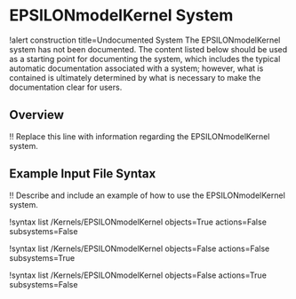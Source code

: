 # EPSILONmodelKernel System

!alert construction title=Undocumented System
The EPSILONmodelKernel system has not been documented. The content listed below should be used as a starting
point for documenting the system, which includes the typical automatic documentation associated with
a system; however, what is contained is ultimately determined by what is necessary to make the
documentation clear for users.

## Overview

!! Replace this line with information regarding the EPSILONmodelKernel system.

## Example Input File Syntax

!! Describe and include an example of how to use the EPSILONmodelKernel system.

!syntax list /Kernels/EPSILONmodelKernel objects=True actions=False subsystems=False

!syntax list /Kernels/EPSILONmodelKernel objects=False actions=False subsystems=True

!syntax list /Kernels/EPSILONmodelKernel objects=False actions=True subsystems=False

